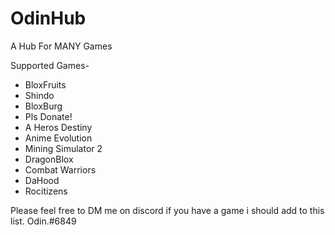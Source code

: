 # OdinHub
A Hub For MANY Games

Supported Games-
- BloxFruits
- Shindo
- BloxBurg
- Pls Donate!
- A Heros Destiny
- Anime Evolution
- Mining Simulator 2
- DragonBlox
- Combat Warriors
- DaHood
- Rocitizens

Please feel free to DM me on discord if you have a game i should add to this list. 
Odin.#6849
